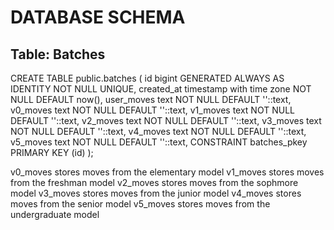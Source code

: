 # DATABASE SCHEMA

## Table: Batches

CREATE TABLE public.batches (
  id bigint GENERATED ALWAYS AS IDENTITY NOT NULL UNIQUE,
  created_at timestamp with time zone NOT NULL DEFAULT now(),
  user_moves text NOT NULL DEFAULT ''::text,
  v0_moves text NOT NULL DEFAULT ''::text,
  v1_moves text NOT NULL DEFAULT ''::text,
  v2_moves text NOT NULL DEFAULT ''::text,
  v3_moves text NOT NULL DEFAULT ''::text,
  v4_moves text NOT NULL DEFAULT ''::text,
  v5_moves text NOT NULL DEFAULT ''::text,
  CONSTRAINT batches_pkey PRIMARY KEY (id)
);

v0_moves stores moves from the elementary model
v1_moves stores moves from the freshman model
v2_moves stores moves from the sophmore model
v3_moves stores moves from the junior model
v4_moves stores moves from the senior model
v5_moves stores moves from the undergraduate model